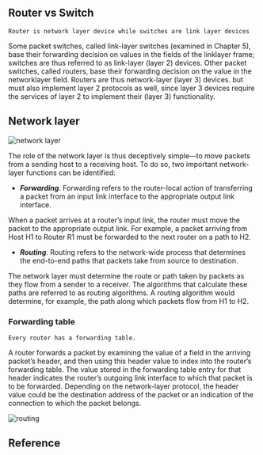 
## Router vs Switch

```Router is network layer device while switches are link layer devices```

Some packet switches, called link-layer switches (examined
in Chapter 5), base their forwarding decision on values in the fields of the linklayer frame; switches are thus referred to as link-layer (layer 2) devices. Other packet switches, called routers, base their forwarding decision on the value in the networklayer field. Routers are thus network-layer (layer 3) devices. but must also implement layer 2 protocols as well, since layer 3 devices require the services of layer 2 to implement their (layer 3) functionality.

## Network layer

![network layer](images/network_layers.png)

The role of the network layer is thus deceptively simple—to move packets from a sending host to a receiving host. To do so, two important network-layer functions can be identified:

- ***Forwarding***. Forwarding refers to the router-local action of transferring a packet from an input link
interface to the appropriate output link interface.

When a packet arrives at a router’s input link, the router must move the packet to the appropriate output link. For example, a packet arriving from Host H1 to Router R1 must be forwarded to the next router on a path to H2.

- ***Routing***. Routing refers to the network-wide process that determines the end-to-end paths that packets take from source to destination.

The network layer must determine the route or path taken by packets as they flow from a sender to a receiver. The algorithms that calculate these paths are referred to as routing algorithms. A routing algorithm would determine, for example, the path along which packets flow from H1 to H2.

### Forwarding table

```Every router has a forwarding table.```

A router forwards a packet by examining the value of a field in the arriving packet’s header, and then using this header value to index into the router’s forwarding table. The value stored in the forwarding table entry for that header indicates the router’s outgoing link interface to which that packet is to be forwarded. Depending on the network-layer protocol, the header value could be the destination address of the packet or an indication of the connection to which the packet belongs.

![routing](images/routing.png)

## Reference 

